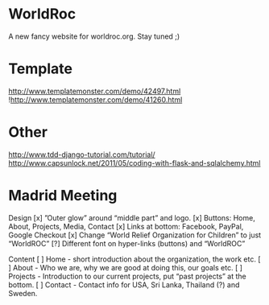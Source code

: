 WorldRoc
======
A new fancy website for worldroc.org. Stay tuned ;)

Template
======
http://www.templatemonster.com/demo/42497.html
!http://www.templatemonster.com/demo/41260.html

Other
======
http://www.tdd-django-tutorial.com/tutorial/
http://www.capsunlock.net/2011/05/coding-with-flask-and-sqlalchemy.html

Madrid Meeting
======
Design
[x]	”Outer glow” around “middle part” and logo.
[x]	Buttons: Home, About, Projects, Media, Contact
[x]	Links at bottom: Facebook, PayPal, Google Checkout
[x]	Change “World Relief Organization for Children” to just “WorldROC”
[?]	Different font on hyper-links (buttons) and “WorldROC”
	
Content
[ ]	Home - short introduction about the organization, the work etc.
[ ]	About - Who we are, why we are good at doing this, our goals etc.
[ ]	Projects - Introduction to our current projects, put “past projects” at the bottom.
[ ]	Contact - Contact info for USA, Sri Lanka, Thailand (?) and Sweden.
